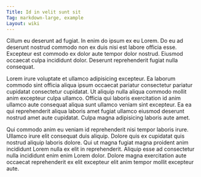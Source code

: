 ```yaml
---
Title: Id in velit sunt sit
Tag: markdown-large, example
Layout: wiki
---
```

Cillum eu deserunt ad fugiat. In enim do ipsum ex eu Lorem. Do eu ad deserunt nostrud commodo non ex duis nisi est labore officia esse. Excepteur est commodo ex dolor aute tempor dolor nostrud. Eiusmod occaecat culpa incididunt dolor. Deserunt reprehenderit fugiat nulla consequat.

Lorem irure voluptate et ullamco adipisicing excepteur. Ea laborum commodo sint officia aliqua ipsum occaecat pariatur consectetur pariatur cupidatat consectetur cupidatat. Ut aliquip nulla aliqua commodo mollit anim excepteur culpa ullamco. Officia qui laboris exercitation id anim ullamco aute consequat aliqua sunt ullamco veniam sint excepteur. Ea ea qui reprehenderit aliqua laboris amet fugiat ullamco eiusmod deserunt nostrud amet aute cupidatat. Culpa magna adipisicing laboris aute amet.

Qui commodo anim eu veniam id reprehenderit nisi tempor laboris irure. Ullamco irure elit consequat duis aliquip. Dolore quis ex cupidatat quis nostrud aliquip laboris dolore. Qui ut magna fugiat magna proident anim incididunt Lorem nulla ex elit in reprehenderit. Aliquip esse ad consectetur nulla incididunt enim enim Lorem dolor. Dolore magna exercitation aute occaecat reprehenderit ex elit excepteur elit anim tempor mollit excepteur aute.